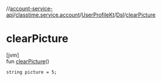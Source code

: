 //[account-service-api](../../../../index.md)/[classtime.service.account](../../index.md)/[UserProfileKt](../index.md)/[Dsl](index.md)/[clearPicture](clear-picture.md)

# clearPicture

[jvm]\
fun [clearPicture](clear-picture.md)()

<code>string picture = 5;</code>
